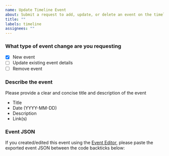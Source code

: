 ```yaml
---
name: Update Timeline Event
about: Submit a request to add, update, or delete an event on the timeline
title: ""
labels: timeline
assignees: ""
---
```


### What type of event change are you requesting

- [x] New event
- [ ] Update existing event details
- [ ] Remove event

### Describe the event

Please provide a clear and concise title and description of the event

- Title
- Date (YYYY-MM-DD)
- Description
- Link(s)

### Event JSON

If you created/edited this event using the [Event Editor](https://se-timeline.glitch.me/event-editor),
please paste the exported event JSON between the code backticks below:

```json

```

